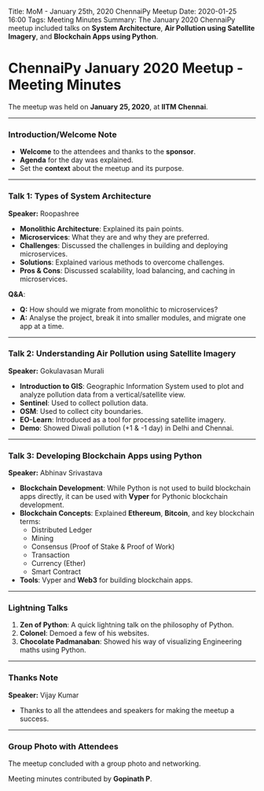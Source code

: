 Title: MoM - January 25th, 2020 ChennaiPy Meetup
Date: 2020-01-25 16:00
Tags: Meeting Minutes
Summary: The January 2020 ChennaiPy meetup included talks on **System Architecture**, **Air Pollution using Satellite Imagery**, and **Blockchain Apps using Python**.

# ChennaiPy January 2020 Meetup - Meeting Minutes

The meetup was held on **January 25, 2020**, at **IITM Chennai**.

---

### Introduction/Welcome Note
- **Welcome** to the attendees and thanks to the **sponsor**.
- **Agenda** for the day was explained.
- Set the **context** about the meetup and its purpose.

---

### Talk 1: Types of System Architecture
**Speaker:** Roopashree

- **Monolithic Architecture**: Explained its pain points.
- **Microservices**: What they are and why they are preferred.
- **Challenges**: Discussed the challenges in building and deploying microservices.
- **Solutions**: Explained various methods to overcome challenges.
- **Pros & Cons**: Discussed scalability, load balancing, and caching in microservices.
  
**Q&A**:  
- **Q:** How should we migrate from monolithic to microservices?  
- **A:** Analyse the project, break it into smaller modules, and migrate one app at a time.

---

### Talk 2: Understanding Air Pollution using Satellite Imagery
**Speaker:** Gokulavasan Murali

- **Introduction to GIS**: Geographic Information System used to plot and analyze pollution data from a vertical/satellite view.
- **Sentinel**: Used to collect pollution data.
- **OSM**: Used to collect city boundaries.
- **EO-Learn**: Introduced as a tool for processing satellite imagery.
- **Demo**: Showed Diwali pollution (+1 & -1 day) in Delhi and Chennai.

---

### Talk 3: Developing Blockchain Apps using Python
**Speaker:** Abhinav Srivastava

- **Blockchain Development**: While Python is not used to build blockchain apps directly, it can be used with **Vyper** for Pythonic blockchain development.
- **Blockchain Concepts**: Explained **Ethereum**, **Bitcoin**, and key blockchain terms:
  - Distributed Ledger
  - Mining
  - Consensus (Proof of Stake & Proof of Work)
  - Transaction
  - Currency (Ether)
  - Smart Contract
- **Tools**: Vyper and **Web3** for building blockchain apps.

---

### Lightning Talks

1. **Zen of Python**: A quick lightning talk on the philosophy of Python.
2. **Colonel**: Demoed a few of his websites.
3. **Chocolate Padmanaban**: Showed his way of visualizing Engineering maths using Python.

---

### Thanks Note
**Speaker:** Vijay Kumar

- Thanks to all the attendees and speakers for making the meetup a success.

---

### Group Photo with Attendees

The meetup concluded with a group photo and networking.

Meeting minutes contributed by **Gopinath P**.
